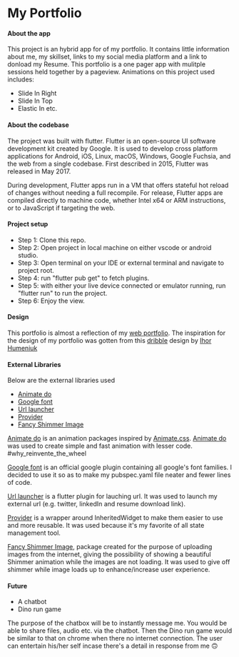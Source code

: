 # My Portfolio


#### About the app
This project is an hybrid app for of my portfolio. It contains little information about me, my skillset, 
links to my social media platform and a link to donload my Resume. 
This portfolio is a one pager app with mulitple sessions held together by a pageview. Animations on this project used includes:
- Slide In Right
- Slide In Top
- Elastic In etc.

#### About the codebase
The project was built with flutter. Flutter is an open-source UI software development kit created by Google. It is used to develop cross platform applications for Android, iOS, Linux, macOS, Windows, Google Fuchsia, and the web from a single codebase. First described in 2015, Flutter was released in May 2017.

During development, Flutter apps run in a VM that offers stateful hot reload of changes without needing a full recompile. For release, Flutter apps are compiled directly to machine code, whether Intel x64 or ARM instructions, or to JavaScript if targeting the web.

#### Project setup
- Step 1: Clone this repo.
- Step 2: Open project in local machine on either vscode or android studio.
- Step 3: Open terminal on your IDE or external terminal and navigate to project root.
- Step 4: run "flutter pub get" to fetch plugins.
- Step 5: with either your live device connected or emulator running, run "flutter run" to run the project.
- Step 6: Enjoy the view.

#### Design
This portfolio is almost a reflection of my [web portfolio](https://kparobor.me/).
The inspiration for the design of my portfolio was gotten from this [dribble](https://dribbble.com/shots/6719179-Photographer-Portfolio-animation) design by [Ihor Humeniuk](https://dribbble.com/HumeniukIhor)

#### External Libraries
Below are the external libraries used
- [Animate do](https://pub.dev/packages/animate_do)
- [Google font](https://pub.dev/packages/google_fonts)
- [Url launcher](https://pub.dev/packages/url_launcher)
- [Provider](https://pub.dev/packages/provider)
- [Fancy Shimmer Image](https://pub.dev/packages/fancy_shimmer_image) 

[Animate do](https://pub.dev/packages/animate_do) is an animation packages inspired by [Animate.css](https://daneden.github.io/animate.css/). [Animate do](https://pub.dev/packages/animate_do) was used to create simple and fast animation with lesser code. #why_reinvente_the_wheel

[Google font](https://pub.dev/packages/google_fonts) is an official google plugin containing all google's font families. I decided to use it so as to make my pubspec.yaml file neater and fewer lines of code. 

[Url launcher](https://pub.dev/packages/url_launcher) is a flutter plugin for lauching url. It was used to launch my external url (e.g. twitter, linkedIn and resume download link).

[Provider](https://pub.dev/packages/provider) is a wrapper around InheritedWidget to make them easier to use and more reusable. It was used because it's my favorite of all state management tool.

[Fancy Shimmer Image](https://pub.dev/packages/fancy_shimmer_image), package created for the purpose of uploading images from the internet, giving the possibility of showing a beautiful Shimmer animation while the images are not loading.
It was used to give off shimmer while image loads up to enhance/increase user experience.

#### Future
- A chatbot
- Dino run game
  
The purpose of the chatbox will be to instantly message me. You would be able to share files, audio etc. via the chatbot.
Then the Dino run game would be similar to that on chrome when there no internet connection. The user can entertain his/her self incase there's a detail in response from me 🙃
